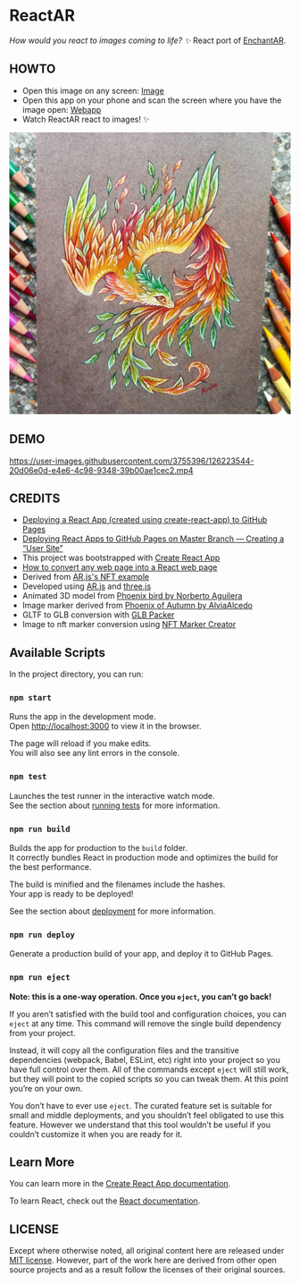 # ReactAR
_How would you react to images coming to life? :sparkles:_
React port of [EnchantAR](https://github.com/HEXcube/EnchantAR).

HOWTO
-----
 - Open this image on any screen: [Image](https://github.com/HEXcube/ReactAR/raw/master/public/assets/markers/phoenix-of-autumn.jpg)
 - Open this app on your phone and scan the screen where you have the image open: [Webapp](https://hexcube.github.io/ReactAR/)
 - Watch ReactAR react to images! :sparkles:

 ![Phoenix of Autumn](https://github.com/HEXcube/ReactAR/raw/master/public/assets/markers/phoenix-of-autumn.jpg)
 
DEMO
----
https://user-images.githubusercontent.com/3755396/126223544-20d06e0d-e4e6-4c98-9348-39b00ae1cec2.mp4

CREDITS
-------
- [Deploying a React App (created using create-react-app) to GitHub Pages](https://github.com/gitname/react-gh-pages)
- [Deploying React Apps to GitHub Pages on Master Branch — Creating a “User Site”](https://medium.com/swlh/deploying-react-apps-to-github-pages-on-master-branch-creating-a-user-site-bc96c2a37dc8)
- This project was bootstrapped with [Create React App](https://github.com/facebook/create-react-app)
- [How to convert any web page into a React web page](https://medium.com/javascript-in-plain-english/how-to-convert-any-web-page-to-reactjs-9740f1ba15db)
- Derived from [AR.js's NFT example](https://github.com/AR-js-org/AR.js/blob/3.2.1/three.js/examples/nft.html)
- Developed using [AR.js](https://github.com/AR-js-org/AR.js) and [three.js](https://threejs.org)
- Animated 3D model from [Phoenix bird by Norberto Aguilera](https://sketchfab.com/3d-models/phoenix-bird-844ba0cf144a413ea92c779f18912042)
- Image marker derived from [Phoenix of Autumn by AlviaAlcedo](https://deviantart.com/alviaalcedo/art/Phoenix-of-autumn-702563565)
- GLTF to GLB conversion with [GLB Packer](https://glb-packer.glitch.me)
- Image to nft marker conversion using [NFT Marker Creator](https://carnaux.github.io/NFT-Marker-Creator/)


## Available Scripts

In the project directory, you can run:

### `npm start`

Runs the app in the development mode.<br />
Open [http://localhost:3000](http://localhost:3000) to view it in the browser.

The page will reload if you make edits.<br />
You will also see any lint errors in the console.

### `npm test`

Launches the test runner in the interactive watch mode.<br />
See the section about [running tests](https://facebook.github.io/create-react-app/docs/running-tests) for more information.

### `npm run build`

Builds the app for production to the `build` folder.<br />
It correctly bundles React in production mode and optimizes the build for the best performance.

The build is minified and the filenames include the hashes.<br />
Your app is ready to be deployed!

See the section about [deployment](https://facebook.github.io/create-react-app/docs/deployment) for more information.

### `npm run deploy`

Generate a production build of your app, and deploy it to GitHub Pages.

### `npm run eject`

**Note: this is a one-way operation. Once you `eject`, you can’t go back!**

If you aren’t satisfied with the build tool and configuration choices, you can `eject` at any time. This command will remove the single build dependency from your project.

Instead, it will copy all the configuration files and the transitive dependencies (webpack, Babel, ESLint, etc) right into your project so you have full control over them. All of the commands except `eject` will still work, but they will point to the copied scripts so you can tweak them. At this point you’re on your own.

You don’t have to ever use `eject`. The curated feature set is suitable for small and middle deployments, and you shouldn’t feel obligated to use this feature. However we understand that this tool wouldn’t be useful if you couldn’t customize it when you are ready for it.

## Learn More

You can learn more in the [Create React App documentation](https://facebook.github.io/create-react-app/docs/getting-started).

To learn React, check out the [React documentation](https://reactjs.org/).


LICENSE
-------
Except where otherwise noted, all original content here are released under [MIT license](https://opensource.org/licenses/MIT). However, part of the work here are derived from other open source projects and as a result
follow the licenses of their original sources.
